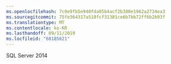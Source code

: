 ```yaml
---
ms.openlocfilehash: 7c0e9fb5e940fda05b4acf2b380e1962a2734ea3
ms.sourcegitcommit: 75fe364317a518fcf31381ce6b7bb72ff6b2b93f
ms.translationtype: MT
ms.contentlocale: ko-KR
ms.lasthandoff: 09/11/2019
ms.locfileid: "68185621"
---
```

SQL Server 2014
